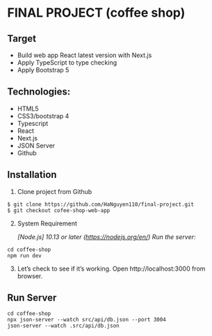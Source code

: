 <!-- This is a [Next.js](https://nextjs.org/) project bootstrapped with [`create-next-app`](https://github.com/vercel/next.js/tree/canary/packages/create-next-app).

## Getting Started

First, run the development server:

```bash
npm run dev
# or
yarn dev
```

Open [http://localhost:3000](http://localhost:3000) with your browser to see the result.

You can start editing the page by modifying `pages/index.js`. The page auto-updates as you edit the file.

[API routes](https://nextjs.org/docs/api-routes/introduction) can be accessed on [http://localhost:3000/api/hello](http://localhost:3000/api/hello). This endpoint can be edited in `pages/api/hello.js`.

The `pages/api` directory is mapped to `/api/*`. Files in this directory are treated as [API routes](https://nextjs.org/docs/api-routes/introduction) instead of React pages.

## Learn More

To learn more about Next.js, take a look at the following resources:

- [Next.js Documentation](https://nextjs.org/docs) - learn about Next.js features and API.
- [Learn Next.js](https://nextjs.org/learn) - an interactive Next.js tutorial.

You can check out [the Next.js GitHub repository](https://github.com/vercel/next.js/) - your feedback and contributions are welcome!

## Deploy on Vercel

The easiest way to deploy your Next.js app is to use the [Vercel Platform](https://vercel.com/new?utm_medium=default-template&filter=next.js&utm_source=create-next-app&utm_campaign=create-next-app-readme) from the creators of Next.js.

Check out our [Next.js deployment documentation](https://nextjs.org/docs/deployment) for more details. -->

# FINAL PROJECT (coffee shop)

## Target

- Build web app React latest version with Next.js
- Apply TypeScript to type checking
- Apply Bootstrap 5

## Technologies:

- HTML5
- CSS3/bootstrap 4
- Typescript
- React
- Next.js
- JSON Server
- Github

## Installation

1. Clone project from Github

```
$ git clone https://github.com/HaNguyen110/final-project.git
$ git checkout cofee-shop-web-app
```

2. System Requirement

   _[Node.js] 10.13 or later (https://nodejs.org/en/)_
   _Run the server:_

```
cd coffee-shop
npm run dev
```

3. Let’s check to see if it’s working. Open http://localhost:3000 from browser.

## Run Server

```
cd coffee-shop
npx json-server --watch src/api/db.json --port 3004
json-server --watch .src/api/db.json
```
